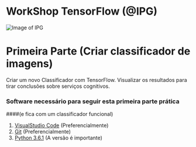 # WorkShop TensorFlow (@IPG)
![Image of IPG](https://github.com/daeynasvistas/WorkShop_Xamarin/blob/Vers.01/AppIPG/AppIPG.Android/Resources/drawable/IPG_M.jpg?raw=true)

# Primeira Parte (Criar classificador de imagens)
Criar um novo Classificador com TensorFlow. Visualizar os resultados para tirar conclusões sobre serviços cognitivos.

### Software necessário para seguir esta primeira parte prática
####(e fica com um classificador funcional)

1. [VisualStudio Code](https://code.visualstudio.com/) (Preferencialmente)
2. [Git](https://git-scm.com/download/win/) (Preferencialmente)
3. [Python 3.6.1](https://www.python.org/downloads/release/python-361/) (A versão é importante)
